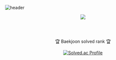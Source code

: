 ![header](https://capsule-render.vercel.app/api?type=waving&color=gradient&height=200&section=header&text=Hi!&fontSize=90)

<div align=center>
<img src="https://github-readme-stats.vercel.app/api?username=jeheonee&show_icons=true">

<br><br>

<p>🏆 Baekjoon solved rank 🏆</p>
	
[![Solved.ac Profile](http://mazassumnida.wtf/api/v2/generate_badge?boj=jeheon12)](https://solved.ac/jeheon12)
</div>




<!--
**jeheonee/jeheonee** is a ✨ _special_ ✨ repository because its `README.md` (this file) appears on your GitHub profile.

Here are some ideas to get you started:

- 🔭 I’m currently working on ...
- 🌱 I’m currently learning ...
- 👯 I’m looking to collaborate on ...
- 🤔 I’m looking for help with ...
- 💬 Ask me about ...
- 📫 How to reach me: ...
- 😄 Pronouns: ...
- ⚡ Fun fact: ...
-->
